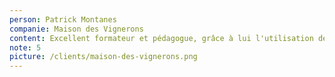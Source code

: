 ```yaml
---
person: Patrick Montanes
companie: Maison des Vignerons
content: Excellent formateur et pédagogue, grâce à lui l'utilisation des réseaux sociaux devient ludique ! Bravo !
note: 5
picture: /clients/maison-des-vignerons.png
---
```

